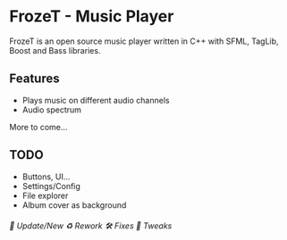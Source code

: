 # FrozeT - Music Player

FrozeT is an open source music player written in C++ with SFML, TagLib, Boost and Bass libraries. 

## Features

- Plays music on different audio channels
- Audio spectrum

More to come...

## TODO

- Buttons, UI...
- Settings/Config
- File explorer
- Album cover as background

###### 📝 Update/New   ♻️ Rework   🛠 Fixes   🔧 Tweaks
